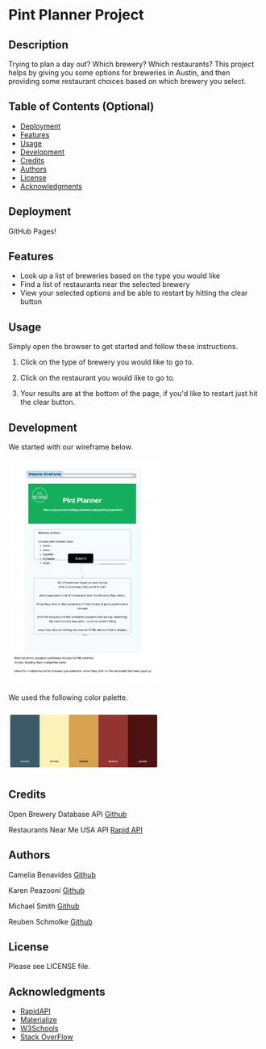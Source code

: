# Pint Planner Project

## Description

Trying to plan a day out? Which brewery? Which restaurants? This project helps by giving you some options for breweries in Austin, and then providing some restaurant choices based on which brewery you select. 


## Table of Contents (Optional)

- [Deployment](#deployment)
- [Features](#features)
- [Usage](#usage)
- [Development](#development)
- [Credits](#credits)
- [Authors](#authors)
- [License](#license)
- [Acknowledgments](#acknowledgments)

## Deployment

GitHub Pages!

## Features

* Look up a list of breweries based on the type you would like
* Find a list of restaurants near the selected brewery
* View your selected options and be able to restart by hitting the clear button

## Usage

Simply open the browser to get started and follow these instructions.
1. Click on the type of brewery you would like to go to.

2. Click on the restaurant you would like to go to.

3. Your results are at the bottom of the page, if you'd like to restart just hit the clear button.

## Development

We started with our wireframe below.

[<img
src="./assets/images/Pint_planner_Wireframe.png"
alt="Wireframe"
style="display: inline-block; margin: 0 auto; max-width: 300px">](https://www.figma.com/file/xI8NdwBHwYa0Rs3ASuZl3T/DayTrip-Planner?node-id=1%3A538&t=Oa1BGRsT8s8aIFhT-1)

We used the following color palette. 

<img
src="./assets/images/color-palette.png"
alt="Color Palette"
style="display: inline-block; margin: 0 auto; max-width: 300px">

## Credits

Open Brewery Database API [Github](https://github.com/openbrewerydb/openbrewerydb#readme)

Restaurants Near Me USA API [Rapid API](https://rapidapi.com/makingdatameaningful/api/restaurants-near-me-usa/)

## Authors

Camelia Benavides [Github](https://github.com/cameliabenavides10)

Karen Peazooni [Github](https://github.com/kpeazzoni)

Michael Smith [Github](https://github.com/AustinBQ02)

Reuben Schmolke [Github](https://github.com/RoobyDoobster)

## License

Please see LICENSE file.

## Acknowledgments

- [RapidAPI](https://rapidapi.com/hub)
- [Materialize](https://materializecss.com)
- [W3Schools](https://www.w3schools.com)
- [Stack OverFlow](https://stackoverflow.com)